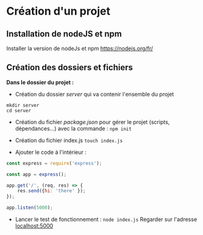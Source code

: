 # Création d'un projet

## Installation de nodeJS et npm
Installer la version de nodeJs et npm
https://nodejs.org/fr/

## Création des dossiers et fichiers

**Dans le dossier du projet :**

- Création du dossier *server* qui va contenir l'ensemble du projet
```
mkdir server
cd server
```

- Création du fichier *package.json* pour gérer le projet (scripts, dépendances...) avec la commande :
`npm init`

- Création du fichier index.js
`touch index.js`


- Ajouter le code à l'intérieur :
```javascript
const express = require('express');

const app = express();

app.get('/', (req, res) => {
    res.send({hi: 'there' });
});

app.listen(5000);

```

- Lancer le test de fonctionnement :
`node index.js`
Regarder sur l'adresse [localhost:5000](localhost:5000)
